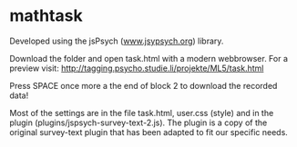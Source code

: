 # mathtask

Developed using the jsPsych (www.jsypsych.org) library.

Download the folder and open task.html with a modern webbrowser. For a preview visit: http://tagging.psycho.studie.li/projekte/ML5/task.html

Press SPACE once more a the end of block 2 to download the recorded data!

Most of the settings are in the file task.html, user.css (style) and in the plugin (plugins/jspsych-survey-text-2.js). The plugin is a copy of the original survey-text plugin that has been adapted to fit our specific needs. 
